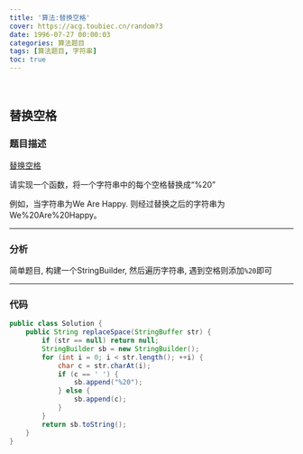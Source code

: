 ```yaml
---
title: '算法:替换空格'
cover: https://acg.toubiec.cn/random?3
date: 1996-07-27 00:00:03
categories: 算法题目
tags: [算法题目, 字符串]
toc: true
---
```


<br/>

<!--more-->

## 替换空格

### 题目描述

[替换空格](https://www.nowcoder.com/practice/4060ac7e3e404ad1a894ef3e17650423?tpId=13&tqId=11155&tPage=1&rp=1&ru=%2Fta%2Fcoding-interviews&qru=%2Fta%2Fcoding-interviews%2Fquestion-ranking)

请实现一个函数，将一个字符串中的每个空格替换成“%20”

例如，当字符串为We Are Happy. 则经过替换之后的字符串为We%20Are%20Happy。

****

### 分析

简单题目, 构建一个StringBuilder, 然后遍历字符串, 遇到空格则添加`%20`即可

****

### 代码

```java
public class Solution {
    public String replaceSpace(StringBuffer str) {
        if (str == null) return null;
        StringBuilder sb = new StringBuilder();
        for (int i = 0; i < str.length(); ++i) {
            char c = str.charAt(i);
            if (c == ' ') {
                sb.append("%20");
            } else {
                sb.append(c);
            }
        }
        return sb.toString();
    }
}
```


